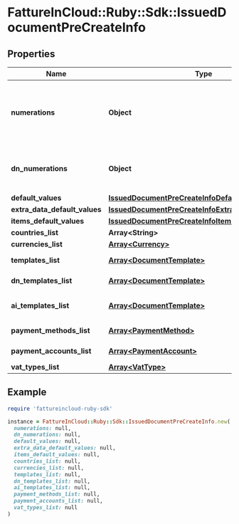# FattureInCloud::Ruby::Sdk::IssuedDocumentPreCreateInfo

## Properties

| Name | Type | Description | Notes |
| ---- | ---- | ----------- | ----- |
| **numerations** | **Object** | Next numbers by year and numeration name (for the given document type). | [optional] |
| **dn_numerations** | **Object** | Next numbers by year and numeration name (for delivery_notes). | [optional] |
| **default_values** | [**IssuedDocumentPreCreateInfoDefaultValues**](IssuedDocumentPreCreateInfoDefaultValues.md) |  | [optional] |
| **extra_data_default_values** | [**IssuedDocumentPreCreateInfoExtraDataDefaultValues**](IssuedDocumentPreCreateInfoExtraDataDefaultValues.md) |  | [optional] |
| **items_default_values** | [**IssuedDocumentPreCreateInfoItemsDefaultValues**](IssuedDocumentPreCreateInfoItemsDefaultValues.md) |  | [optional] |
| **countries_list** | **Array&lt;String&gt;** | Countries list. | [optional] |
| **currencies_list** | [**Array&lt;Currency&gt;**](Currency.md) | Currencies list. | [optional] |
| **templates_list** | [**Array&lt;DocumentTemplate&gt;**](DocumentTemplate.md) | Document templates list. | [optional] |
| **dn_templates_list** | [**Array&lt;DocumentTemplate&gt;**](DocumentTemplate.md) | Delivery note templates list. | [optional] |
| **ai_templates_list** | [**Array&lt;DocumentTemplate&gt;**](DocumentTemplate.md) | Accompanying invoice templates list. | [optional] |
| **payment_methods_list** | [**Array&lt;PaymentMethod&gt;**](PaymentMethod.md) | Payment methods list. | [optional] |
| **payment_accounts_list** | [**Array&lt;PaymentAccount&gt;**](PaymentAccount.md) | Payment accounts list. | [optional] |
| **vat_types_list** | [**Array&lt;VatType&gt;**](VatType.md) | Vat types list. | [optional] |

## Example

```ruby
require 'fattureincloud-ruby-sdk'

instance = FattureInCloud::Ruby::Sdk::IssuedDocumentPreCreateInfo.new(
  numerations: null,
  dn_numerations: null,
  default_values: null,
  extra_data_default_values: null,
  items_default_values: null,
  countries_list: null,
  currencies_list: null,
  templates_list: null,
  dn_templates_list: null,
  ai_templates_list: null,
  payment_methods_list: null,
  payment_accounts_list: null,
  vat_types_list: null
)
```

